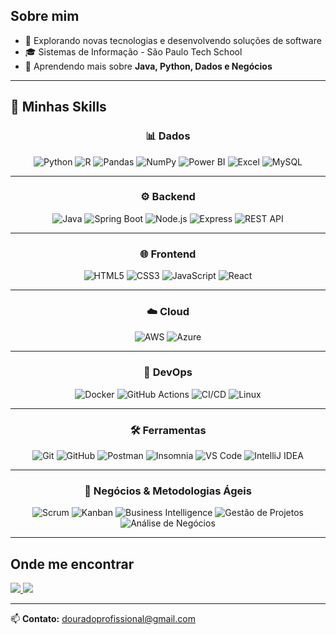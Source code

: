 ## Sobre mim

- 🤔 Explorando novas tecnologias e desenvolvendo soluções de software  
- 🎓 Sistemas de Informação - São Paulo Tech School  
- 🌱 Aprendendo mais sobre **Java, Python, Dados e Negócios**

---

## 🧠 Minhas Skills

<div align="center">

### 📊 Dados
![Python](https://img.shields.io/badge/Python-3776AB?style=for-the-badge&logo=python&logoColor=white)
![R](https://img.shields.io/badge/R-276DC3?style=for-the-badge&logo=r&logoColor=white)
![Pandas](https://img.shields.io/badge/Pandas-150458?style=for-the-badge&logo=pandas&logoColor=white)
![NumPy](https://img.shields.io/badge/NumPy-013243?style=for-the-badge&logo=numpy&logoColor=white)
![Power BI](https://img.shields.io/badge/Power%20BI-F2C811?style=for-the-badge&logo=powerbi&logoColor=black)
![Excel](https://img.shields.io/badge/Excel-217346?style=for-the-badge&logo=microsoftexcel&logoColor=white)
![MySQL](https://img.shields.io/badge/MySQL-005C84?style=for-the-badge&logo=mysql&logoColor=white)

---

### ⚙️ Backend
![Java](https://img.shields.io/badge/Java-ED8B00?style=for-the-badge&logo=java&logoColor=white)
![Spring Boot](https://img.shields.io/badge/Spring%20Boot-6DB33F?style=for-the-badge&logo=springboot&logoColor=white)
![Node.js](https://img.shields.io/badge/Node.js-43853D?style=for-the-badge&logo=node.js&logoColor=white)
![Express](https://img.shields.io/badge/Express-000000?style=for-the-badge&logo=express&logoColor=white)
![REST API](https://img.shields.io/badge/REST%20API-005571?style=for-the-badge)

---

### 🌐 Frontend
![HTML5](https://img.shields.io/badge/HTML5-E34F26?style=for-the-badge&logo=html5&logoColor=white)
![CSS3](https://img.shields.io/badge/CSS3-1572B6?style=for-the-badge&logo=css3&logoColor=white)
![JavaScript](https://img.shields.io/badge/JavaScript-F7DF1E?style=for-the-badge&logo=javascript&logoColor=323330)
![React](https://img.shields.io/badge/React-20232A?style=for-the-badge&logo=react&logoColor=61DAFB)

---

### ☁️ Cloud
![AWS](https://img.shields.io/badge/AWS-232F3E?style=for-the-badge&logo=amazonaws&logoColor=white)
![Azure](https://img.shields.io/badge/Azure-0078D4?style=for-the-badge&logo=microsoftazure&logoColor=white)

---

### 🧰 DevOps
![Docker](https://img.shields.io/badge/Docker-2496ED?style=for-the-badge&logo=docker&logoColor=white)
![GitHub Actions](https://img.shields.io/badge/GitHub%20Actions-2088FF?style=for-the-badge&logo=githubactions&logoColor=white)
![CI/CD](https://img.shields.io/badge/CI%2FCD-0A0A0A?style=for-the-badge)
![Linux](https://img.shields.io/badge/Linux-FCC624?style=for-the-badge&logo=linux&logoColor=black)

---

### 🛠️ Ferramentas
![Git](https://img.shields.io/badge/Git-F05033?style=for-the-badge&logo=git&logoColor=white)
![GitHub](https://img.shields.io/badge/GitHub-181717?style=for-the-badge&logo=github&logoColor=white)
![Postman](https://img.shields.io/badge/Postman-FF6C37?style=for-the-badge&logo=postman&logoColor=white)
![Insomnia](https://img.shields.io/badge/Insomnia-4000BF?style=for-the-badge&logo=insomnia&logoColor=white)
![VS Code](https://img.shields.io/badge/VS%20Code-007ACC?style=for-the-badge&logo=visualstudiocode&logoColor=white)
![IntelliJ IDEA](https://img.shields.io/badge/IntelliJ%20IDEA-000000?style=for-the-badge&logo=intellijidea&logoColor=white)

---

### 💼 Negócios & Metodologias Ágeis
![Scrum](https://img.shields.io/badge/Scrum-6DB33F?style=for-the-badge&logo=scrumalliance&logoColor=white)
![Kanban](https://img.shields.io/badge/Kanban-0052CC?style=for-the-badge&logo=trello&logoColor=white)
![Business Intelligence](https://img.shields.io/badge/Business%20Intelligence-14213D?style=for-the-badge)
![Gestão de Projetos](https://img.shields.io/badge/Gestão%20de%20Projetos-264653?style=for-the-badge)
![Análise de Negócios](https://img.shields.io/badge/Análise%20de%20Negócios-2A9D8F?style=for-the-badge)

</div>

---

## Onde me encontrar

<a href="mailto:douradoprofissional@gmail.com" target="_blank">
  <img src="https://img.shields.io/badge/Gmail-D14836?style=for-the-badge&logo=gmail&logoColor=white"/>
</a>
<a href="https://www.linkedin.com/in/henrique-dourado-domingos/" target="_blank">
  <img src="https://img.shields.io/badge/LinkedIn-0077B5?style=for-the-badge&logo=linkedin&logoColor=white"/>
</a>

---

📫 **Contato:** douradoprofissional@gmail.com
